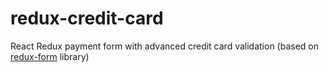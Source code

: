 # redux-credit-card

React Redux payment form with advanced credit card validation (based on [redux-form](http://redux-form.com/6.6.1/) library)